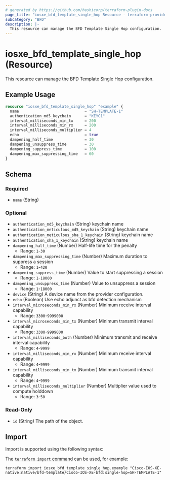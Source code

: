 ```yaml
---
# generated by https://github.com/hashicorp/terraform-plugin-docs
page_title: "iosxe_bfd_template_single_hop Resource - terraform-provider-iosxe"
subcategory: "BFD"
description: |-
  This resource can manage the BFD Template Single Hop configuration.
---
```


# iosxe_bfd_template_single_hop (Resource)

This resource can manage the BFD Template Single Hop configuration.

## Example Usage

```terraform
resource "iosxe_bfd_template_single_hop" "example" {
  name                             = "SH-TEMPLATE-1"
  authentication_md5_keychain      = "KEYC1"
  interval_milliseconds_min_tx     = 200
  interval_milliseconds_min_rx     = 200
  interval_milliseconds_multiplier = 4
  echo                             = true
  dampening_half_time              = 30
  dampening_unsuppress_time        = 30
  dampening_suppress_time          = 100
  dampening_max_suppressing_time   = 60
}
```

<!-- schema generated by tfplugindocs -->
## Schema

### Required

- `name` (String)

### Optional

- `authentication_md5_keychain` (String) keychain name
- `authentication_meticulous_md5_keychain` (String) keychain name
- `authentication_meticulous_sha_1_keychain` (String) keychain name
- `authentication_sha_1_keychain` (String) keychain name
- `dampening_half_time` (Number) Half-life time for the penalty
  - Range: `1`-`30`
- `dampening_max_suppressing_time` (Number) Maximum duration to suppress a session
  - Range: `1`-`420`
- `dampening_suppress_time` (Number) Value to start suppressing a session
  - Range: `1`-`18000`
- `dampening_unsuppress_time` (Number) Value to unsuppress a session
  - Range: `1`-`18000`
- `device` (String) A device name from the provider configuration.
- `echo` (Boolean) Use echo adjunct as bfd detection mechanism
- `interval_microseconds_min_rx` (Number) Minimum receive interval capability
  - Range: `3300`-`9999000`
- `interval_microseconds_min_tx` (Number) Minimum transmit interval capability
  - Range: `3300`-`9999000`
- `interval_milliseconds_both` (Number) Minimum transmit and receive interval capability
  - Range: `4`-`9999`
- `interval_milliseconds_min_rx` (Number) Minimum receive interval capability
  - Range: `4`-`9999`
- `interval_milliseconds_min_tx` (Number) Minimum transmit interval capability
  - Range: `4`-`9999`
- `interval_milliseconds_multiplier` (Number) Multiplier value used to compute holddown
  - Range: `3`-`50`

### Read-Only

- `id` (String) The path of the object.

## Import

Import is supported using the following syntax:

The [`terraform import` command](https://developer.hashicorp.com/terraform/cli/commands/import) can be used, for example:

```shell
terraform import iosxe_bfd_template_single_hop.example "Cisco-IOS-XE-native:native/bfd-template/Cisco-IOS-XE-bfd:single-hop=SH-TEMPLATE-1"
```
